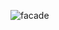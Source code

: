 ![facade](https://user-images.githubusercontent.com/42217739/46707917-bcd66180-cc01-11e8-93d2-6392e3eab83b.png)
